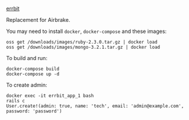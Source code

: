 [errbit](https://github.com/errbit/errbit)

Replacement for Airbrake.

You may need to install `docker`, `docker-compose` and these images:

```
oss get /downloads/images/ruby-2.3.0.tar.gz | docker load
oss get /downloads/images/mongo-3.2.1.tar.gz | docker load
```

To build and run:

```
docker-compose build
docker-compose up -d
```

To create admin:

```
docker exec -it errbit_app_1 bash
rails c
User.create!(admin: true, name: 'tech', email: 'admin@example.com', password: 'password')
```
